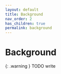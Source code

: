 ```yaml
---
layout: default
title: Background
nav_order: 2
has_children: true
permalink: background
---
```


# Background

{: .warning }
TODO write

